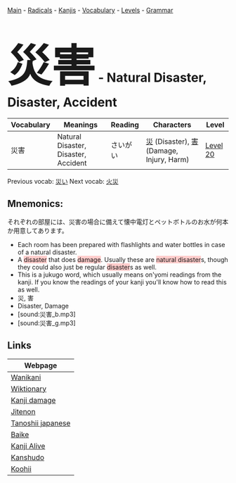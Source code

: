 <style> bigfont {font-size: 100px}</style>
[Main](../README.md) -
[Radicals](../radicals.md) -
[Kanjis](../kanjis.md) -
[Vocabulary](../vocabulary.md) -
[Levels](../levels.md) -
[Grammar](../grammar.md)
# <bigfont> 災害</bigfont> - Natural Disaster, Disaster, Accident 

| Vocabulary | Meanings | Reading | Characters | Level |
| --- | --- | --- | --- | --- |
| 災害 | Natural Disaster, Disaster, Accident | さいがい |  [災](../kanjis/災.md) (Disaster), [害](../kanjis/害.md) (Damage, Injury, Harm) | [Level 20](../levels/wk_level20.md) |

Previous vocab: [災い](災い.md) Next vocab: [火災](火災.md) 

## Mnemonics:
それぞれの部屋には、災害の場合に備えて懐中電灯とペットボトルのお水が何本か用意してあります。
* Each room has been prepared with flashlights and water bottles in case of a natural disaster.
* A <span style="background-color:#ffcccb"> disaster</span> that does <span style="background-color:#ffcccb"> damage</span>. Usually these are <span style="background-color:#ffcccb"> natural disaster</span>s, though they could also just be regular <span style="background-color:#ffcccb"> disaster</span>s as well.
* This is a jukugo word, which usually means on'yomi readings from the kanji. If you know the readings of your kanji you'll know how to read this as well.
* 災, 害
* Disaster, Damage
* [sound:災害_b.mp3]
* [sound:災害_g.mp3]


## Links 

| Webpage |
| --- |
| [Wanikani          ](https://www.wanikani.com/kanji/災害) |
| [Wiktionary        ](https://en.wiktionary.org/wiki/災害) |
| [Kanji damage      ](http://www.kanjidamage.com/kanji/search?utf8=✓&q=災害) |
| [Jitenon           ](https://jitenon.com/kanji/災害) |
| [Tanoshii japanese ](https://www.tanoshiijapanese.com/dictionary/kanji.cfm?k=災害) |
| [Baike             ](https://baike.baidu.com/item/災害) |
| [Kanji Alive       ](https://app.kanjialive.com/災害) |
| [Kanshudo          ](https://www.kanshudo.com/searchmn?q=災害) |
| [Koohii            ](https://kanji.koohii.com/study/kanji/災害) |
